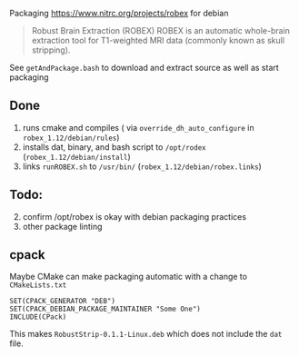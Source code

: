 Packaging https://www.nitrc.org/projects/robex for debian
> Robust Brain Extraction (ROBEX)
> ROBEX is an automatic whole-brain extraction tool for T1-weighted MRI data (commonly known as skull stripping).

See `getAndPackage.bash` to download and extract source as well as start packaging

## Done
 1. runs cmake and compiles ( via `override_dh_auto_configure` in `robex_1.12/debian/rules`)
 1. installs dat, binary, and bash script to `/opt/rodex` (`robex_1.12/debian/install`)
 2. links `runROBEX.sh` to `/usr/bin/` (`robex_1.12/debian/robex.links`)

## Todo:
 2. confirm /opt/robex is okay with debian packaging practices
 3. other package linting

## cpack

Maybe CMake can make packaging automatic with a change to `CMakeLists.txt`

```
SET(CPACK_GENERATOR "DEB")
SET(CPACK_DEBIAN_PACKAGE_MAINTAINER "Some One")
INCLUDE(CPack)
```

This makes `RobustStrip-0.1.1-Linux.deb` which does not include the `dat` file.
